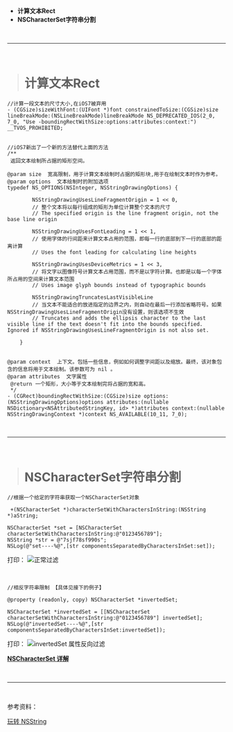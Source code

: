 
- **计算文本Rect**
- **NSCharacterSet字符串分割**

<br/>

***
<br/>

># 计算文本Rect

```
//计算一段文本的尺寸大小,在iOS7被弃用
- (CGSize)sizeWithFont:(UIFont *)font constrainedToSize:(CGSize)size lineBreakMode:(NSLineBreakMode)lineBreakMode NS_DEPRECATED_IOS(2_0, 7_0, "Use -boundingRectWithSize:options:attributes:context:") __TVOS_PROHIBITED;


//iOS7新出了一个新的方法替代上面的方法
/**
 返回文本绘制所占据的矩形空间。

@param size  宽高限制，用于计算文本绘制时占据的矩形块,用于在绘制文本时作为参考。
@param options  文本绘制时的附加选项
typedef NS_OPTIONS(NSInteger, NSStringDrawingOptions) {
        
        NSStringDrawingUsesLineFragmentOrigin = 1 << 0,
        // 整个文本将以每行组成的矩形为单位计算整个文本的尺寸
        // The specified origin is the line fragment origin, not the base line origin
        
        NSStringDrawingUsesFontLeading = 1 << 1,
        // 使用字体的行间距来计算文本占用的范围，即每一行的底部到下一行的底部的距离计算
        // Uses the font leading for calculating line heights
        
        NSStringDrawingUsesDeviceMetrics = 1 << 3,
        // 将文字以图像符号计算文本占用范围，而不是以字符计算。也即是以每一个字体所占用的空间来计算文本范围
        // Uses image glyph bounds instead of typographic bounds
        
        NSStringDrawingTruncatesLastVisibleLine
        // 当文本不能适合的放进指定的边界之内，则自动在最后一行添加省略符号。如果NSStringDrawingUsesLineFragmentOrigin没有设置，则该选项不生效
        // Truncates and adds the ellipsis character to the last visible line if the text doesn't fit into the bounds specified. Ignored if NSStringDrawingUsesLineFragmentOrigin is not also set.
        
    }


@param context  上下文。包括一些信息，例如如何调整字间距以及缩放。最终，该对象包含的信息将用于文本绘制。该参数可为 nil 。
@param attributes  文字属性
 @return 一个矩形，大小等于文本绘制完将占据的宽和高。
 */
- (CGRect)boundingRectWithSize:(CGSize)size options:(NSStringDrawingOptions)options attributes:(nullable NSDictionary<NSAttributedStringKey, id> *)attributes context:(nullable NSStringDrawingContext *)context NS_AVAILABLE(10_11, 7_0);
```


<br/>

***
<br/>

># NSCharacterSet字符串分割

`//根据一个给定的字符串获取一个NSCharacterSet对象`

` +(NSCharacterSet *)characterSetWithCharactersInString:(NSString *)aString;`

```
NSCharacterSet *set = [NSCharacterSet characterSetWithCharactersInString:@"0123456789"];
NSString *str = @"7sjf78sf990s";
NSLog(@"set----%@",[str componentsSeparatedByCharactersInSet:set]);  
```

打印：
![正常过滤](https://upload-images.jianshu.io/upload_images/2959789-289fca2e6d87dac1.png?imageMogr2/auto-orient/strip%7CimageView2/2/w/1240)


<br/>

`//相反字符串限制 【具体见接下的例子】`

`@property (readonly, copy) NSCharacterSet *invertedSet;`

```
NSCharacterSet *invertedSet = [[NSCharacterSet characterSetWithCharactersInString:@"0123456789"] invertedSet];
NSLog(@"invertedSet----%@",[str componentsSeparatedByCharactersInSet:invertedSet]);
```

打印：
![invertedSet 属性反向过滤](https://upload-images.jianshu.io/upload_images/2959789-698ac3d395836325.png?imageMogr2/auto-orient/strip%7CimageView2/2/w/1240)


**[NSCharacterSet 详解](https://www.zybuluo.com/chinese-ppmt/note/609656)**




<br/>

***
<br/>



参考资料：

[玩转 NSString](https://www.jianshu.com/p/d3f343b71cc2)
